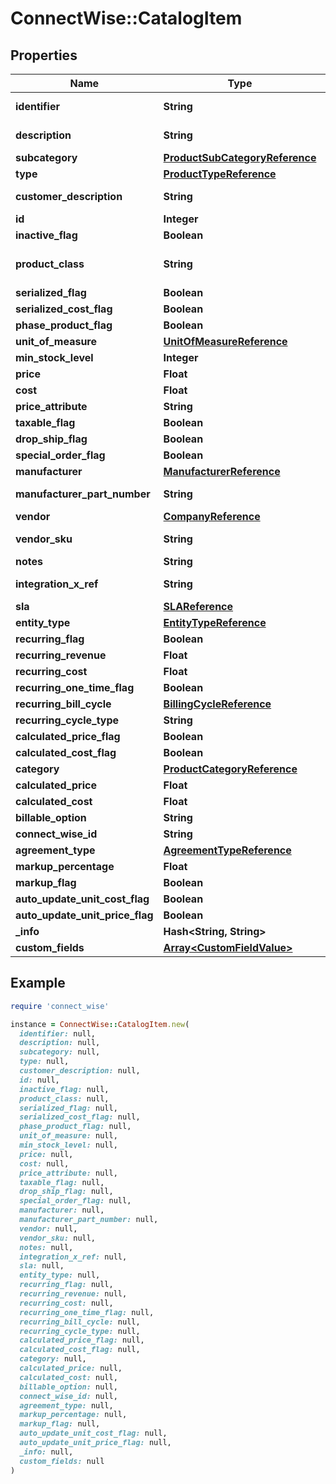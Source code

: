 # ConnectWise::CatalogItem

## Properties

| Name | Type | Description | Notes |
| ---- | ---- | ----------- | ----- |
| **identifier** | **String** |  Max length: 75; |  |
| **description** | **String** |  Max length: 60; |  |
| **subcategory** | [**ProductSubCategoryReference**](ProductSubCategoryReference.md) |  |  |
| **type** | [**ProductTypeReference**](ProductTypeReference.md) |  |  |
| **customer_description** | **String** |  Max length: 6000; |  |
| **id** | **Integer** |  | [optional] |
| **inactive_flag** | **Boolean** |  | [optional] |
| **product_class** | **String** | Defaults to Non-Inventory. | [optional] |
| **serialized_flag** | **Boolean** |  | [optional] |
| **serialized_cost_flag** | **Boolean** |  | [optional] |
| **phase_product_flag** | **Boolean** |  | [optional] |
| **unit_of_measure** | [**UnitOfMeasureReference**](UnitOfMeasureReference.md) |  | [optional] |
| **min_stock_level** | **Integer** |  | [optional] |
| **price** | **Float** |  | [optional] |
| **cost** | **Float** |  | [optional] |
| **price_attribute** | **String** |  | [optional] |
| **taxable_flag** | **Boolean** |  | [optional] |
| **drop_ship_flag** | **Boolean** |  | [optional] |
| **special_order_flag** | **Boolean** |  | [optional] |
| **manufacturer** | [**ManufacturerReference**](ManufacturerReference.md) |  | [optional] |
| **manufacturer_part_number** | **String** |  Max length: 50; | [optional] |
| **vendor** | [**CompanyReference**](CompanyReference.md) |  | [optional] |
| **vendor_sku** | **String** |  Max length: 50; | [optional] |
| **notes** | **String** |  | [optional] |
| **integration_x_ref** | **String** |  Max length: 50; | [optional] |
| **sla** | [**SLAReference**](SLAReference.md) |  | [optional] |
| **entity_type** | [**EntityTypeReference**](EntityTypeReference.md) |  | [optional] |
| **recurring_flag** | **Boolean** |  | [optional] |
| **recurring_revenue** | **Float** |  | [optional] |
| **recurring_cost** | **Float** |  | [optional] |
| **recurring_one_time_flag** | **Boolean** |  | [optional] |
| **recurring_bill_cycle** | [**BillingCycleReference**](BillingCycleReference.md) |  | [optional] |
| **recurring_cycle_type** | **String** |  | [optional] |
| **calculated_price_flag** | **Boolean** |  | [optional] |
| **calculated_cost_flag** | **Boolean** |  | [optional] |
| **category** | [**ProductCategoryReference**](ProductCategoryReference.md) |  | [optional] |
| **calculated_price** | **Float** |  | [optional] |
| **calculated_cost** | **Float** |  | [optional] |
| **billable_option** | **String** |  | [optional] |
| **connect_wise_id** | **String** |  | [optional] |
| **agreement_type** | [**AgreementTypeReference**](AgreementTypeReference.md) |  | [optional] |
| **markup_percentage** | **Float** |  | [optional] |
| **markup_flag** | **Boolean** |  | [optional] |
| **auto_update_unit_cost_flag** | **Boolean** |  | [optional] |
| **auto_update_unit_price_flag** | **Boolean** |  | [optional] |
| **_info** | **Hash&lt;String, String&gt;** |  | [optional] |
| **custom_fields** | [**Array&lt;CustomFieldValue&gt;**](CustomFieldValue.md) |  | [optional] |

## Example

```ruby
require 'connect_wise'

instance = ConnectWise::CatalogItem.new(
  identifier: null,
  description: null,
  subcategory: null,
  type: null,
  customer_description: null,
  id: null,
  inactive_flag: null,
  product_class: null,
  serialized_flag: null,
  serialized_cost_flag: null,
  phase_product_flag: null,
  unit_of_measure: null,
  min_stock_level: null,
  price: null,
  cost: null,
  price_attribute: null,
  taxable_flag: null,
  drop_ship_flag: null,
  special_order_flag: null,
  manufacturer: null,
  manufacturer_part_number: null,
  vendor: null,
  vendor_sku: null,
  notes: null,
  integration_x_ref: null,
  sla: null,
  entity_type: null,
  recurring_flag: null,
  recurring_revenue: null,
  recurring_cost: null,
  recurring_one_time_flag: null,
  recurring_bill_cycle: null,
  recurring_cycle_type: null,
  calculated_price_flag: null,
  calculated_cost_flag: null,
  category: null,
  calculated_price: null,
  calculated_cost: null,
  billable_option: null,
  connect_wise_id: null,
  agreement_type: null,
  markup_percentage: null,
  markup_flag: null,
  auto_update_unit_cost_flag: null,
  auto_update_unit_price_flag: null,
  _info: null,
  custom_fields: null
)
```

